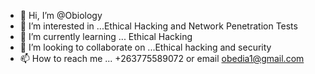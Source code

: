 - 👋 Hi, I’m @Obiology
- 👀 I’m interested in ...Ethical Hacking and Network Penetration Tests
- 🌱 I’m currently learning ... Ethical Hacking
- 💞️ I’m looking to collaborate on ...Ethical hacking and security
- 📫 How to reach me ... +263775589072 or email obedia1@gmail.com

<!---
Obiology/Obiology is a ✨ special ✨ repository because its `README.md` (this file) appears on your GitHub profile.
You can click the Preview link to take a look at your changes.
--->
